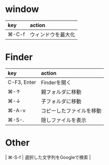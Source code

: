 #  window
| key   | action             |
|:------|:-------------------|
| ⌘-C-f | ウィンドウを最大化 |

#  Finder
| key         | action                   |
|:------------|:-------------------------|
| C-F3, Enter | Finderを開く             |
| ⌘-↑        | 親フォルダに移動         |
| ⌘-↓        | 子フォルダに移動         |
| ⌘-A-v       | コピーしたファイルを移動 |
| ⌘-S-.       | 隠しファイルを表示       |

#  Other
| ⌘-S-f | 選択した文字列をGoogleで検索 |
